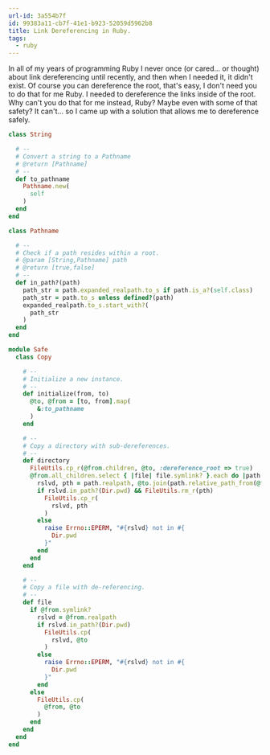 ```yaml
---
url-id: 3a554b7f
id: 99383a11-cb7f-41e1-b923-52059d5962b8
title: Link Dereferencing in Ruby.
tags:
  - ruby
---
```


In all of my years of programming Ruby I never once (or cared... or thought) about link dereferencing until recently, and then when I needed it, it didn't exist.  Of course you can dereference the root, that's easy, I don't need you to do that for me Ruby.  I needed to dereference the links inside of the root.  Why can't you do that for me instead, Ruby? Maybe even with some of that safety? It can't... so I came up with a solution that allows me to dereference safely.

```ruby
class String

  # --
  # Convert a string to a Pathname
  # @return [Pathname]
  # --
  def to_pathname
    Pathname.new(
      self
    )
  end
end

class Pathname

  # --
  # Check if a path resides within a root.
  # @param [String,Pathname] path
  # @return [true,false]
  # --
  def in_path?(path)
    path_str = path.expanded_realpath.to_s if path.is_a?(self.class)
    path_str = path.to_s unless defined?(path)
    expanded_realpath.to_s.start_with?(
      path_str
    )
  end
end

module Safe
  class Copy

    # --
    # Initialize a new instance.
    # --
    def initialize(from, to)
      @to, @from = [to, from].map(
        &:to_pathname
      )
    end

    # --
    # Copy a directory with sub-dereferences.
    # --
    def directory
      FileUtils.cp_r(@from.children, @to, :dereference_root => true)
      @from.all_children.select { |file| file.symlink? }.each do |path|
        rslvd, pth = path.realpath, @to.join(path.relative_path_from(@from))
        if rslvd.in_path?(Dir.pwd) && FileUtils.rm_r(pth)
          FileUtils.cp_r(
            rslvd, pth
          )
        else
          raise Errno::EPERM, "#{rslvd} not in #{
            Dir.pwd
          }"
        end
      end
    end

    # --
    # Copy a file with de-referencing.
    # --
    def file
      if @from.symlink?
        rslvd = @from.realpath
        if rslvd.in_path?(Dir.pwd)
          FileUtils.cp(
            rslvd, @to
          )
        else
          raise Errno::EPERM, "#{rslvd} not in #{
            Dir.pwd
          }"
        end
      else
        FileUtils.cp(
          @from, @to
        )
      end
    end
  end
end
```
